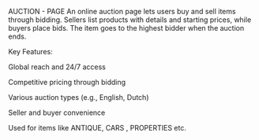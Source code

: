AUCTION - PAGE 
An online auction page lets users buy and sell items through bidding. Sellers list products with details and starting prices, while buyers place bids. The item goes to the highest bidder when the auction ends.

Key Features:

Global reach and 24/7 access

Competitive pricing through bidding

Various auction types (e.g., English, Dutch)

Seller and buyer convenience

Used for items like ANTIQUE, CARS , PROPERTIES etc.

